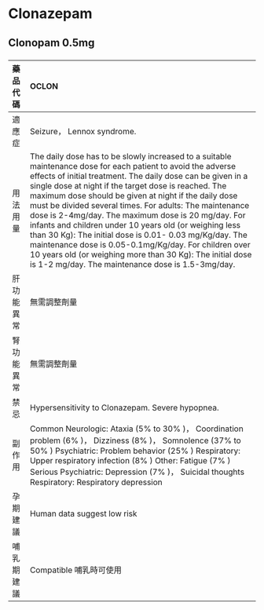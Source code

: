 # Clonazepam

## Clonopam 0.5mg

##### 

| 藥品代碼   | OCLON                                                                                                                                                                                                                                                                                                                                                                                                                                                                                                                                                                                                                                                                                                         |
|:-----------|:--------------------------------------------------------------------------------------------------------------------------------------------------------------------------------------------------------------------------------------------------------------------------------------------------------------------------------------------------------------------------------------------------------------------------------------------------------------------------------------------------------------------------------------------------------------------------------------------------------------------------------------------------------------------------------------------------------------|
| 適應症     | Seizure， Lennox syndrome.                                                                                                                                                                                                                                                                                                                                                                                                                                                                                                                                                                                                                                                                                    |
| 用法用量   | The daily dose has to be slowly increased to a suitable maintenance dose for each patient to avoid the adverse effects of initial treatment. The daily dose can be given in a single dose at night if the target dose is reached. The maximum dose should be given at night if the daily dose must be divided several times. For adults: The maintenance dose is 2-4mg/day. The maximum dose is 20 mg/day. For infants and children under 10 years old (or weighing less than 30 Kg): The initial dose is 0.01- 0.03 mg/Kg/day. The maintenance dose is 0.05-0.1mg/Kg/day. For children over 10 years old (or weighing more than 30 Kg): The initial dose is 1-2 mg/day. The maintenance dose is 1.5-3mg/day. |
| 肝功能異常 | 無需調整劑量                                                                                                                                                                                                                                                                                                                                                                                                                                                                                                                                                                                                                                                                                                  |
| 腎功能異常 | 無需調整劑量                                                                                                                                                                                                                                                                                                                                                                                                                                                                                                                                                                                                                                                                                                  |
| 禁忌       | Hypersensitivity to Clonazepam. Severe hypopnea.                                                                                                                                                                                                                                                                                                                                                                                                                                                                                                                                                                                                                                                              |
| 副作用     | Common Neurologic: Ataxia (5% to 30% )， Coordination problem (6% )， Dizziness (8% )， Somnolence (37% to 50% ) Psychiatric: Problem behavior (25% ) Respiratory: Upper respiratory infection (8% ) Other: Fatigue (7% ) Serious Psychiatric: Depression (7% )， Suicidal thoughts Respiratory: Respiratory depression                                                                                                                                                                                                                                                                                                                                                                                       |
| 孕期建議   | Human data suggest low risk                                                                                                                                                                                                                                                                                                                                                                                                                                                                                                                                                                                                                                                                                   |
| 哺乳期建議 | Compatible 哺乳時可使用                                                                                                                                                                                                                                                                                                                                                                                                                                                                                                                                                                                                                                                                                       |

